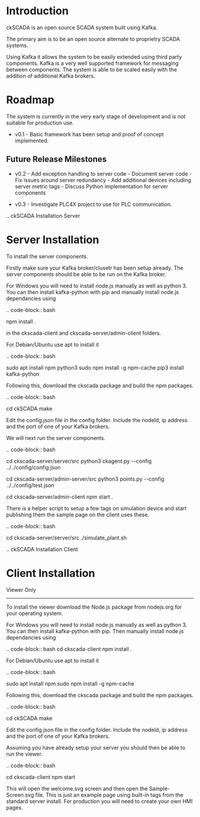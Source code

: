Introduction
===================================

ckSCADA is an open source SCADA system built using Kafka.

The primary aim is to be an open source alternate to proprietry SCADA systems.

Using Kafka it allows the system to be easily extended using third party
components. Kafka is a very well supported framework for messaging between
components. The system is able to be scaled easily with the addition of additional
Kafka brokers.

Roadmap
===================================

The system is currently in the very early stage of development and is not suitable
for production use.

* v0.1 - Basic framework has been setup and proof of concept implemented.

Future Release Milestones
-----------------------------------

* v0.2  - Add exception handling to server code
        - Document server code
        - Fix issues around server redundancy
        - Add additional devices including server metric tags
        - Discuss Python implementation for server components

* v0.3  - Investigate PLC4X project to use for PLC communication.

.. ckSCADA Installation Server

Server Installation
===================================

To install the server components.

Firstly make sure your Kafka broker/clusetr has been setup already. The server
components should be able to be run on the Kafka broker.

For Windows you will need to install node.js manually as well as python 3. You
can then install kafka-python with pip and manually install node.js dependancies
using

.. code-block:: bash

  npm install .

in the ckscada-client and ckscada-server/admin-client folders.

For Debian/Ubuntu use apt to install it

.. code-block:: bash

  sudo apt install npm python3
  sudo npm install -g npm-cache
  pip3 install kafka-python

Following this, download the ckscada package and build the npm packages.

.. code-block:: bash

  cd ckSCADA
  make

Edit the config.json file in the config folder.
Include the nodeId, ip address and the port of one of your Kafka brokers.

We will next run the server components.

.. code-block:: bash

  cd ckscada-server/server/src
  python3 ckagent.py --config ../../config/config.json

  cd ckscada-server/admin-server/src
  python3 points.py --config ../../config/test.json

  cd ckscada-server/admin-client
  npm start .

There is a helper script to setup a few tags on simulation device and start
publishing them the sample page on the client uses these.

.. code-block:: bash

  cd ckscada-server/server/src
  ./simulate_plant.sh


.. ckSCADA Installation Client

Client Installation
===================================

Viewer Only
***********************************

To install the viewer download the Node.js package from nodejs.org for your
operating system.

For Windows you will need to install node.js manually as well as python 3. You
can then install kafka-python with pip. Then manually install node.js dependancies
using

.. code-block:: bash
  cd ckscada-client
  npm install .

For Debian/Ubuntu use apt to install it

.. code-block:: bash

  sudo apt install npm
  sudo npm install -g npm-cache

Following this, download the ckscada package and build the npm packages.

.. code-block:: bash

  cd ckSCADA
  make

Edit the config.json file in the config folder.
Include the nodeId, ip address and the port of one of your Kafka brokers.

Assuming you have already setup your server you should then be able to run the viewer.

.. code-block:: bash

  cd ckscada-client
  npm start

This will open the welcome.svg screen and then open the Sample-Screen.svg file.
This is just an example page using built-in tags from the standard server install.
For production you will need to create your own HMI pages.
